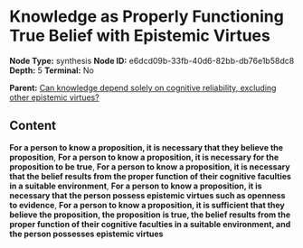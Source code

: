 # Knowledge as Properly Functioning True Belief with Epistemic Virtues

**Node Type:** synthesis
**Node ID:** e6dcd09b-33fb-40d6-82bb-db76e1b58dc8
**Depth:** 5
**Terminal:** No

**Parent:** [Can knowledge depend solely on cognitive reliability, excluding other epistemic virtues?](can-knowledge-depend-solely-on-cognitive-reliability-excluding-other-epistemic-virtues-antithesis-1f9e36c5-9086-49d2-9bbe-e3e38094cfd4.md)

## Content

**For a person to know a proposition, it is necessary that they believe the proposition**, **For a person to know a proposition, it is necessary for the proposition to be true**, **For a person to know a proposition, it is necessary that the belief results from the proper function of their cognitive faculties in a suitable environment**, **For a person to know a proposition, it is necessary that the person possess epistemic virtues such as openness to evidence**, **For a person to know a proposition, it is sufficient that they believe the proposition, the proposition is true, the belief results from the proper function of their cognitive faculties in a suitable environment, and the person possesses epistemic virtues**
